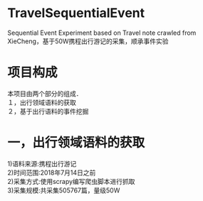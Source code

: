 # TravelSequentialEvent
Sequential Event Experiment based on Travel note crawled from XieCheng，基于50W携程出行游记的采集，顺承事件实验

# 项目构成  
本项目由两个部分的组成．  
１，出行领域语料的获取  
２，基于出行语料的事件挖掘  

# 一，出行领域语料的获取
1)语料来源:携程出行游记  
2)时间范围:2018年7月14日之前  
2)采集方式:使用scrapy编写爬虫脚本进行抓取  
3)采集规模:共采集505767篇，量级50W  

